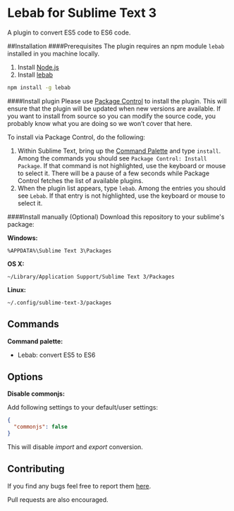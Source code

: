 Lebab for Sublime Text 3
========================
A plugin to convert ES5 code to ES6 code.

##Installation
####Prerequisites
The plugin requires an npm module `lebab` installed in you machine locally.

1. Install [Node.js](https://nodejs.org)
2. Install [lebab](http://lebab.io/)
```bash
npm install -g lebab
```

####Install plugin
Please use [Package Control](https://sublime.wbond.net/installation) to install the plugin. This will ensure that the plugin will be updated when new versions are available. If you want to install from source so you can modify the source code, you probably know what you are doing so we won’t cover that here.

To install via Package Control, do the following:

1. Within Sublime Text, bring up the [Command Palette](http://docs.sublimetext.info/en/sublime-text-3/extensibility/command_palette.html) and type `install`. Among the commands you should see `Package Control: Install Package`. If that command is not highlighted, use the keyboard or mouse to select it. There will be a pause of a few seconds while Package Control fetches the list of available plugins.
2. When the plugin list appears, type `lebab`. Among the entries you should see `Lebab`. If that entry is not highlighted, use the keyboard or mouse to select it.

####Install manually (Optional)
Download this repository to your sublime's package:

**Windows:**
```
%APPDATA%\Sublime Text 3\Packages
```

**OS X:**
```
~/Library/Application Support/Sublime Text 3/Packages
```

**Linux:**
```
~/.config/sublime-text-3/packages
```

## Commands
**Command palette:**

- Lebab: convert ES5 to ES6

## Options
**Disable commonjs:**

Add following settings to your default/user settings:

```json
{
  "commonjs": false
}
```

This will disable *import* and *export* conversion.

## Contributing

If you find any bugs feel free to report them [here](https://github.com/inkless/lebab-sublime/issues).

Pull requests are also encouraged.
